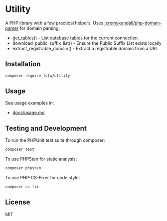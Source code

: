 # Utility

A PHP library with a few practical helpers. Uses [jeremykendall/php-domain-parser](https://github.com/jeremykendall/php-domain-parser) for domain parsing.

- get_tables() - List database tables for the current connection
- download_public_suffix_list() - Ensure the Public Suffix List exists locally
- extract_registrable_domain() - Extract a registrable domain from a URL

## Installation

```bash
composer require fofx/utility
```

## Usage

See usage examples in:

- [docs/usage.md](docs/usage.md)

## Testing and Development

To run the PHPUnit test suite through composer:

```bash
composer test
```

To use PHPStan for static analysis:

```bash
composer phpstan
```

To use PHP-CS-Fixer for code style:

```bash
composer cs-fix
```

## License

MIT

